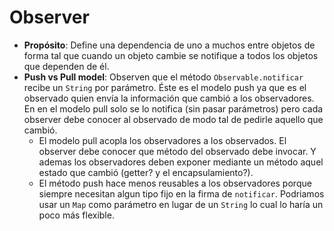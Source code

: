# Observer

- **Propósito**: Define una dependencia de uno a muchos entre objetos de forma tal que cuando un objeto cambie se
  notifique a todos los objetos que dependen de él.
- **Push vs Pull model**: Observen que el método `Observable.notificar` recibe un `String` por parámetro. Éste es el
  modelo push ya que es el observado quien envía la información que cambió a los observadores. En en el modelo pull solo
  se lo notifica (sin pasar parámetros) pero cada observer debe conocer al observado de modo tal de pedirle aquello que
  cambió.
    - El modelo pull acopla los observadores a los observados. El observer debe conocer que método del observado debe
      invocar. Y ademas los observadores deben exponer mediante un método aquel estado que cambió (getter? y el
      encapsulamiento?).
    - El método push hace menos reusables a los observadores porque siempre necesitan algun tipo fijo en la firma
      de `notificar`. Podriamos usar un `Map` como parámetro en lugar de un `String` lo cual lo haría un poco más
      flexible.
